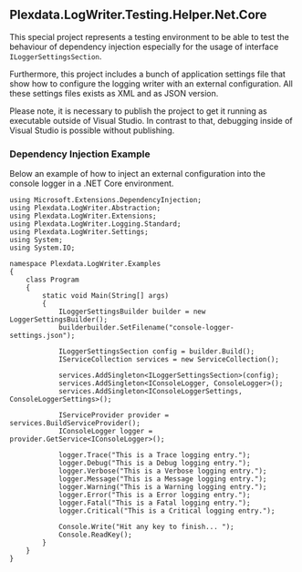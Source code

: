 ﻿
## Plexdata.LogWriter.Testing.Helper.Net.Core

This special project represents a testing environment to be able 
to test the behaviour of dependency injection especially for the 
usage of interface ``ILoggerSettingsSection``.

Furthermore, this project includes a bunch of application settings 
file that show how to configure the logging writer with an external 
configuration. All these settings files exists as XML and as JSON 
version.

Please note, it is necessary to publish the project to get it running 
as executable outside of Visual Studio. In contrast to that, debugging 
inside of Visual Studio is possible without publishing.

### Dependency Injection Example

Below an example of how to inject an external configuration into the 
console logger in a .NET Core environment.

```
using Microsoft.Extensions.DependencyInjection;
using Plexdata.LogWriter.Abstraction;
using Plexdata.LogWriter.Extensions;
using Plexdata.LogWriter.Logging.Standard;
using Plexdata.LogWriter.Settings;
using System;
using System.IO;

namespace Plexdata.LogWriter.Examples
{
    class Program
    {
        static void Main(String[] args)
        {
            ILoggerSettingsBuilder builder = new LoggerSettingsBuilder();
            builderbuilder.SetFilename("console-logger-settings.json");

            ILoggerSettingsSection config = builder.Build();
            IServiceCollection services = new ServiceCollection();

            services.AddSingleton<ILoggerSettingsSection>(config);
            services.AddSingleton<IConsoleLogger, ConsoleLogger>();
            services.AddSingleton<IConsoleLoggerSettings, ConsoleLoggerSettings>();

            IServiceProvider provider = services.BuildServiceProvider();
            IConsoleLogger logger = provider.GetService<IConsoleLogger>();

            logger.Trace("This is a Trace logging entry.");
            logger.Debug("This is a Debug logging entry.");
            logger.Verbose("This is a Verbose logging entry.");
            logger.Message("This is a Message logging entry.");
            logger.Warning("This is a Warning logging entry.");
            logger.Error("This is a Error logging entry.");
            logger.Fatal("This is a Fatal logging entry.");
            logger.Critical("This is a Critical logging entry.");

            Console.Write("Hit any key to finish... ");
            Console.ReadKey();
        }
    }
}
```
